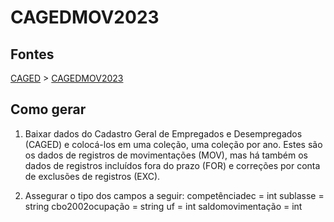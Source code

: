 # CAGEDMOV2023

## Fontes 

[CAGED](../../CAGED.md) > [CAGEDMOV2023](./CAGEDMOV2023.md)

## Como gerar

1. Baixar dados do Cadastro Geral de Empregados e Desempregados (CAGED) e colocá-los em uma coleção, uma coleção por ano. Estes são os dados de registros de movimentações (MOV), mas há também os dados de registros incluídos fora do prazo (FOR) e correções por conta de exclusões de registros (EXC). 

2. Assegurar o tipo dos campos a seguir:
    competênciadec = int
	sublasse = string
	cbo2002ocupação = string
	uf = int
	saldomovimentação = int